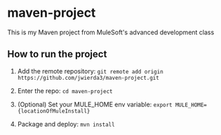 # maven-project

This is my Maven project from MuleSoft's advanced development class

## How to run the project

1. Add the remote repository: `git remote add origin https://github.com/jwierda3/maven-project.git`

1. Enter the repo: `cd maven-project`

1. (Optional) Set your MULE_HOME env variable: `export MULE_HOME={locationOfMuleInstall}`

1. Package and deploy: `mvn install`
